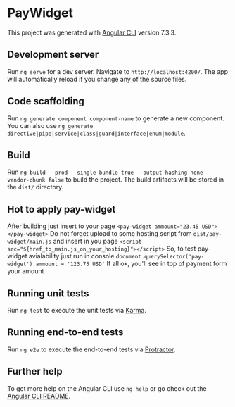 # PayWidget

This project was generated with [Angular CLI](https://github.com/angular/angular-cli) version 7.3.3.

## Development server

Run `ng serve` for a dev server. Navigate to `http://localhost:4200/`. The app will automatically reload if you change any of the source files.

## Code scaffolding

Run `ng generate component component-name` to generate a new component. You can also use `ng generate directive|pipe|service|class|guard|interface|enum|module`.

## Build

Run `ng build --prod --single-bundle true --output-hashing none --vendor-chunk false`
to build the project. The build artifacts will be stored in the `dist/` directory.

## Hot to apply pay-widget

After building just insert to your page `<pay-widget ammount="23.45 USD"></pay-widget>`
Do not forget upload to some hosting script from `dist/pay-widget/main.js` and insert
in you page `<script src="${href_to_main.js_on_your_hosting}"></script>`
So, to test pay-widget avialability just run in console
`document.querySelector('pay-widget').ammount = '123.75 USD'`
If all ok, you'll see in top of payment form your amount

## Running unit tests

Run `ng test` to execute the unit tests via [Karma](https://karma-runner.github.io).

## Running end-to-end tests

Run `ng e2e` to execute the end-to-end tests via [Protractor](http://www.protractortest.org/).

## Further help

To get more help on the Angular CLI use `ng help` or go check out the [Angular CLI README](https://github.com/angular/angular-cli/blob/master/README.md).
